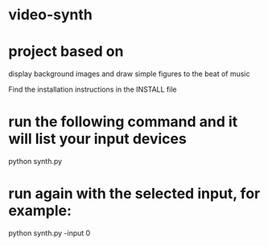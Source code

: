 # video-synth
# project based on 
display background images and draw simple figures to the beat of music

Find the installation instructions in the INSTALL file

# run the following command and it will list your input devices 
python synth.py

# run again with the selected input, for example:
python synth.py -input 0

